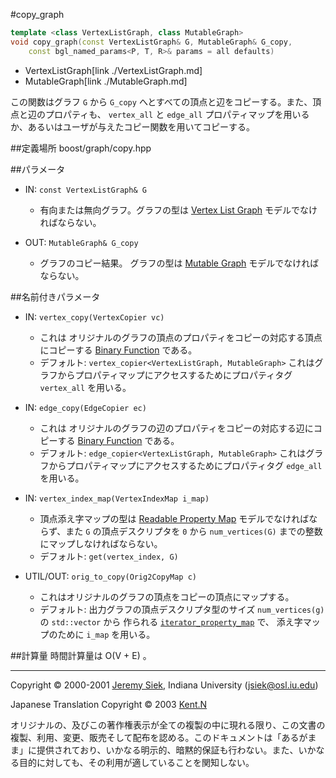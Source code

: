 #copy_graph
```cpp
template <class VertexListGraph, class MutableGraph> 
void copy_graph(const VertexListGraph& G, MutableGraph& G_copy,
    const bgl_named_params<P, T, R>& params = all defaults)
```
* VertexListGraph[link ./VertexListGraph.md]
* MutableGraph[link ./MutableGraph.md]

この関数はグラフ `G` から `G_copy` へとすべての頂点と辺をコピーする。また、頂点と辺のプロパティも、 `vertex_all` と `edge_all` プロパティマップを用いるか、あるいはユーザが与えたコピー関数を用いてコピーする。


##定義場所
boost/graph/copy.hpp


##パラメータ

- IN: `const VertexListGraph& G`
	- 有向または無向グラフ。グラフの型は [Vertex List Graph](./VertexListGraph.md) モデルでなければならない。

- OUT: `MutableGraph& G_copy`
	- グラフのコピー結果。 グラフの型は [Mutable Graph](./MutableGraph.md) モデルでなければならない。


##名前付きパラメータ

- IN: `vertex_copy(VertexCopier vc)`
	- これは オリジナルのグラフの頂点のプロパティをコピーの対応する頂点にコピーする [Binary Function](http://www.sgi.com/tech/stl/BinaryFunction.html) である。
	- デフォルト: `vertex_copier<VertexListGraph, MutableGraph>` これはグラフからプロパティマップにアクセスするためにプロパティタグ `vertex_all` を用いる。

- IN: `edge_copy(EdgeCopier ec)`
	- これは オリジナルのグラフの辺のプロパティをコピーの対応する辺にコピーする [Binary Function](http://www.sgi.com/tech/stl/BinaryFunction.html) である。
	- デフォルト: `edge_copier<VertexListGraph, MutableGraph>` これはグラフからプロパティマップにアクセスするためにプロパティタグ `edge_all` を用いる。

- IN: `vertex_index_map(VertexIndexMap i_map)`
	- 頂点添え字マップの型は [Readable Property Map](../property_map/ReadablePropertyMap.md) モデルでなければならず、また `G` の頂点デスクリプタを `0` から `num_vertices(G)` までの整数にマップしなければならない。
	- デフォルト: `get(vertex_index, G)`

- UTIL/OUT: `orig_to_copy(Orig2CopyMap c)`
	- これはオリジナルのグラフの頂点をコピーの頂点にマップする。
	- デフォルト: 出力グラフの頂点デスクリプタ型のサイズ `num_vertices(g)` の `std::vector` から 作られる [`iterator_property_map`](../property_map/iterator_property_map.md) で、 添え字マップのために `i_map` を用いる。


##計算量
時間計算量は O(V + E) 。


***
Copyright © 2000-2001 [Jeremy Siek](http://www.boost.org/doc/libs/1_31_0/people/jeremy_siek.htm), Indiana University (<jsiek@osl.iu.edu>)

Japanese Translation Copyright © 2003 [Kent.N](kn@mm.neweb.ne.jp)

オリジナルの、及びこの著作権表示が全ての複製の中に現れる限り、この文書の複製、利用、変更、販売そして配布を認める。このドキュメントは「あるがまま」に提供されており、いかなる明示的、暗黙的保証も行わない。また、いかなる目的に対しても、その利用が適していることを関知しない。

